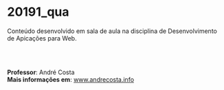 # 20191_qua

Conteúdo desenvolvido em sala de aula na disciplina de Desenvolvimento de Apicações para Web.

<br><br>

<b>Professor</b>: André Costa
<br>
<b>Mais informações em</b>: <a href="www.andrecosta.info">www.andrecosta.info</a>
